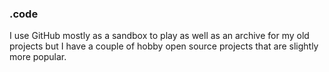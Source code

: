 <!--  ### .init
Hi, I'm salimt! I've been writing programs quite a bit now. Some 
of my professional background is listed on my LinkedIn.

### .now
I'm currently working on ML-based projects and policy analyses.   -->

### .code
I use GitHub mostly as a sandbox to play as well as an archive for my old projects 
but I have a couple of hobby open source projects that are slightly more popular.


<!-- ## 📊 Stats
 Profile views
<p> <img src="https://komarev.com/ghpvc/?username=ginny100" alt="ginny100" /> </p> -->

<!-- Profile Visitors -->
<!-- ![](https://visitor-badge.laobi.icu/badge?page_id=salimt.salimt) -->
<!-- 
LeetCode Stats Card
<p align="center">
  <a href="https://leetcode.com/salimt" target="_blank">
    <img width=60% src="https://leetcode.card.workers.dev/?username=salimt&theme=dark&font=source_code_pro&extension=activity&border_radius=10"/>
  </a>
</p> -->

<!-- <p align="center">
  <img width="48%" src="https://github-readme-stats.vercel.app/api?username=salimt&show_icons=true&hide_border=false&show_owner=true&title_color=ff6e96&theme=onedark&layout=compact" />
  <img width="40%" src="https://github-readme-stats.vercel.app/api/top-langs/?username=salimt&theme=onedark&custom_title=streak-stats&hide_border=false&layout=compact">
</p>

<p align="center">
  <img width="70%" src="https://github-readme-streak-stats.herokuapp.com/?user=salimt&theme=onedark&custom_title=streak-stats&hide_border=false&layout=compact" />
</p>

![trophy](https://github-profile-trophy.vercel.app/?username=salimt&theme=onedark&rank=S,AAA)

## 🏆 GitHub Trophies
![](https://github-profile-trophy.vercel.app/?username=salimt&theme=radical&no-frame=false&no-bg=false&margin-w=4)  -->

